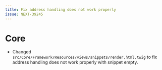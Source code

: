 ```yaml
---
title: Fix address handling does not work properly
issue: NEXT-39245
---
```

# Core
* Changed `src/Core/Framework/Resources/views/snippets/render.html.twig` to fix address handling does not work properly with snippet empty.
